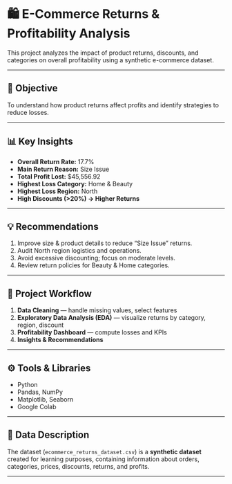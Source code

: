 # 🛍️ E-Commerce Returns & Profitability Analysis

This project analyzes the impact of product returns, discounts, and categories on overall profitability using a synthetic e-commerce dataset.

---

## 🎯 Objective
To understand how product returns affect profits and identify strategies to reduce losses.

---

## 📊 Key Insights
- **Overall Return Rate:** 17.7%  
- **Main Return Reason:** Size Issue  
- **Total Profit Lost:** $45,556.92  
- **Highest Loss Category:** Home & Beauty  
- **Highest Loss Region:** North  
- **High Discounts (>20%) → Higher Returns**

---

## 💡 Recommendations
1. Improve size & product details to reduce “Size Issue” returns.  
2. Audit North region logistics and operations.  
3. Avoid excessive discounting; focus on moderate levels.  
4. Review return policies for Beauty & Home categories.  

---

## 🧠 Project Workflow
1. **Data Cleaning** — handle missing values, select features  
2. **Exploratory Data Analysis (EDA)** — visualize returns by category, region, discount  
3. **Profitability Dashboard** — compute losses and KPIs  
4. **Insights & Recommendations**  

---

## ⚙️ Tools & Libraries
- Python  
- Pandas, NumPy  
- Matplotlib, Seaborn  
- Google Colab  

---

## 🧾 Data Description
The dataset (`ecommerce_returns_dataset.csv`) is a **synthetic dataset** created for learning purposes, containing information about orders, categories, prices, discounts, returns, and profits.

---
